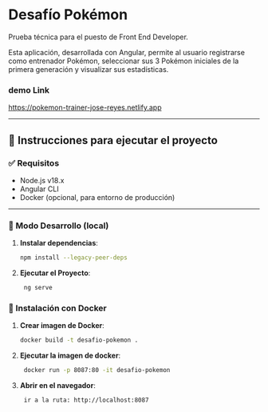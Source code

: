 
# Desafío Pokémon 

Prueba técnica para el puesto de Front End Developer.

Esta aplicación, desarrollada con Angular, permite al usuario registrarse como entrenador Pokémon, seleccionar sus 3 Pokémon iniciales de la primera generación y visualizar sus estadísticas.

### demo Link
https://pokemon-trainer-jose-reyes.netlify.app

---

## 🚀 Instrucciones para ejecutar el proyecto

### ✅ Requisitos

- Node.js v18.x
- Angular CLI
- Docker (opcional, para entorno de producción)

---


### 🧪 Modo Desarrollo (local)

1. **Instalar dependencias**:

   ``` bash
   npm install --legacy-peer-deps
   ``` 
   
2. **Ejecutar el Proyecto**:

   ``` bash
	ng serve
   ``` 


### 🧪 Instalación con Docker
1. **Crear imagen de Docker**:

   ``` bash
   docker build -t desafio-pokemon .
   ``` 
2. **Ejecutar la imagen de docker**:

   ``` bash
	docker run -p 8087:80 -it desafio-pokemon
   ``` 

2. **Abrir en el navegador**:

   ``` bash
	ir a la ruta: http://localhost:8087
   ``` 